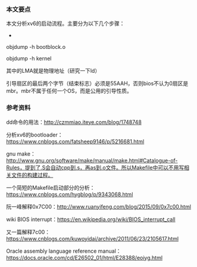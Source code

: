 ### 本文要点

本文分析xv6的启动流程。主要分为以下几个步骤：

- 



objdump -h bootblock.o

objdump -h kernel

其中的LMA就是物理地址（研究一下ld）



引导扇区的最后两个字节（结束标志）必须是55AAH，否则bios不认为0扇区是mbr。mbr不属于任何一个OS，而是公用的引导性质。

### 参考资料

dd命令的用法：http://czmmiao.iteye.com/blog/1748748

分析xv6的bootloader：https://www.cnblogs.com/fatsheep9146/p/5216681.html

gnu make：http://www.gnu.org/software/make/manual/make.html#Catalogue-of-Rules，提到了.S会自动cpp到.s，再as到.o文件。所以Makefile中可以不用写相关文件的构建过程。

一个简短的Makefile启动部分的分析：https://www.cnblogs.com/hygblog/p/9343068.html

阮一峰解释0x7C00：http://www.ruanyifeng.com/blog/2015/09/0x7c00.html

wiki BIOS interrupt：https://en.wikipedia.org/wiki/BIOS_interrupt_call

又一篇解释7c00：https://www.cnblogs.com/kuwoyidai/archive/2011/06/23/2105617.html

Oracle assembly language reference manual：https://docs.oracle.com/cd/E26502_01/html/E28388/eoiyg.html